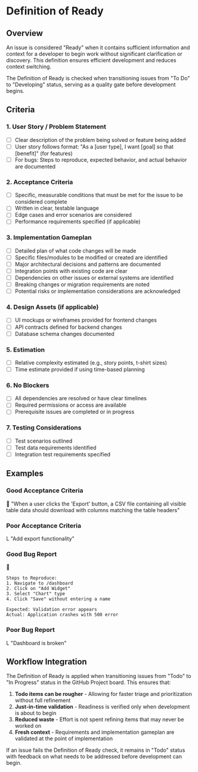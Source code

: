 # Definition of Ready

## Overview

An issue is considered "Ready" when it contains sufficient information and context for a developer to begin work without significant clarification or discovery. This definition ensures efficient development and reduces context switching.

The Definition of Ready is checked when transitioning issues from "To Do" to "Developing" status, serving as a quality gate before development begins.

## Criteria

### 1. User Story / Problem Statement
- [ ] Clear description of the problem being solved or feature being added
- [ ] User story follows format: "As a [user type], I want [goal] so that [benefit]" (for features)
- [ ] For bugs: Steps to reproduce, expected behavior, and actual behavior are documented

### 2. Acceptance Criteria
- [ ] Specific, measurable conditions that must be met for the issue to be considered complete
- [ ] Written in clear, testable language
- [ ] Edge cases and error scenarios are considered
- [ ] Performance requirements specified (if applicable)

### 3. Implementation Gameplan
- [ ] Detailed plan of what code changes will be made
- [ ] Specific files/modules to be modified or created are identified
- [ ] Major architectural decisions and patterns are documented
- [ ] Integration points with existing code are clear
- [ ] Dependencies on other issues or external systems are identified
- [ ] Breaking changes or migration requirements are noted
- [ ] Potential risks or implementation considerations are acknowledged

### 4. Design Assets (if applicable)
- [ ] UI mockups or wireframes provided for frontend changes
- [ ] API contracts defined for backend changes
- [ ] Database schema changes documented

### 5. Estimation
- [ ] Relative complexity estimated (e.g., story points, t-shirt sizes)
- [ ] Time estimate provided if using time-based planning

### 6. No Blockers
- [ ] All dependencies are resolved or have clear timelines
- [ ] Required permissions or access are available
- [ ] Prerequisite issues are completed or in progress

### 7. Testing Considerations
- [ ] Test scenarios outlined
- [ ] Test data requirements identified
- [ ] Integration test requirements specified

## Examples

### Good Acceptance Criteria
 "When a user clicks the 'Export' button, a CSV file containing all visible table data should download with columns matching the table headers"

### Poor Acceptance Criteria
L "Add export functionality"

### Good Bug Report
 
```
Steps to Reproduce:
1. Navigate to /dashboard
2. Click on "Add Widget"
3. Select "Chart" type
4. Click "Save" without entering a name

Expected: Validation error appears
Actual: Application crashes with 500 error
```

### Poor Bug Report
L "Dashboard is broken"

## Workflow Integration

The Definition of Ready is applied when transitioning issues from "Todo" to "In Progress" status in the GitHub Project board. This ensures that:

1. **Todo items can be rougher** - Allowing for faster triage and prioritization without full refinement
2. **Just-in-time validation** - Readiness is verified only when development is about to begin
3. **Reduced waste** - Effort is not spent refining items that may never be worked on
4. **Fresh context** - Requirements and implementation gameplan are validated at the point of implementation

If an issue fails the Definition of Ready check, it remains in "Todo" status with feedback on what needs to be addressed before development can begin.